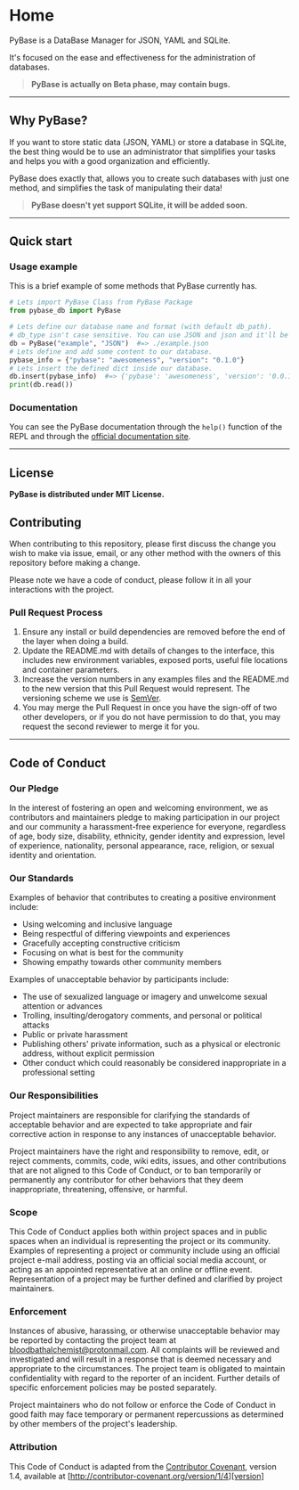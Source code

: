 # Home

PyBase is a DataBase Manager for JSON, YAML and SQLite.

It's focused on the ease and effectiveness for the administration of databases.

> **PyBase is actually on Beta phase, may contain bugs.**

------

## Why PyBase?

If you want to store static data (JSON, YAML) or store a database in SQLite,
the best thing would be to use an administrator that simplifies your tasks and
helps you with a good organization and efficiently.

PyBase does exactly that, allows you to create such databases with
just one method, and simplifies the task of manipulating their data!

> **PyBase doesn't yet support SQLite, it will be added soon.**

------

## Quick start

### Usage example

This is a brief example of some methods that PyBase currently has.

```py
# Lets import PyBase Class from PyBase Package
from pybase_db import PyBase

# Lets define our database name and format (with default db_path).
# db_type isn't case sensitive. You can use JSON and json and it'll be valid.
db = PyBase("example", "JSON")  #=> ./example.json
# Lets define and add some content to our database.
pybase_info = {"pybase": "awesomeness", "version": "0.1.0"}
# Lets insert the defined dict inside our database.
db.insert(pybase_info)  #=> {'pybase': 'awesomeness', 'version': '0.0.1'}
print(db.read())
```

### Documentation

You can see the PyBase documentation through the `help()` function of the REPL
and through the [official documentation site](https://ntbbloodbath.github.io/PyBase/).

------

## License

**PyBase is distributed under MIT License.**

## Contributing

When contributing to this repository, please first discuss the change you wish to make via issue,
email, or any other method with the owners of this repository before making a change. 

Please note we have a code of conduct, please follow it in all your interactions with the project.

### Pull Request Process

1. Ensure any install or build dependencies are removed before the end of the layer when doing a 
   build.
2. Update the README.md with details of changes to the interface, this includes new environment 
   variables, exposed ports, useful file locations and container parameters.
3. Increase the version numbers in any examples files and the README.md to the new version that this
   Pull Request would represent. The versioning scheme we use is [SemVer](http://semver.org/).
4. You may merge the Pull Request in once you have the sign-off of two other developers, or if you 
   do not have permission to do that, you may request the second reviewer to merge it for you.

------

## Code of Conduct

### Our Pledge

In the interest of fostering an open and welcoming environment, we as
contributors and maintainers pledge to making participation in our project and
our community a harassment-free experience for everyone, regardless of age, body
size, disability, ethnicity, gender identity and expression, level of experience,
nationality, personal appearance, race, religion, or sexual identity and
orientation.

### Our Standards

Examples of behavior that contributes to creating a positive environment
include:

* Using welcoming and inclusive language
* Being respectful of differing viewpoints and experiences
* Gracefully accepting constructive criticism
* Focusing on what is best for the community
* Showing empathy towards other community members

Examples of unacceptable behavior by participants include:

* The use of sexualized language or imagery and unwelcome sexual attention or
advances
* Trolling, insulting/derogatory comments, and personal or political attacks
* Public or private harassment
* Publishing others' private information, such as a physical or electronic
  address, without explicit permission
* Other conduct which could reasonably be considered inappropriate in a
  professional setting

### Our Responsibilities

Project maintainers are responsible for clarifying the standards of acceptable
behavior and are expected to take appropriate and fair corrective action in
response to any instances of unacceptable behavior.

Project maintainers have the right and responsibility to remove, edit, or
reject comments, commits, code, wiki edits, issues, and other contributions
that are not aligned to this Code of Conduct, or to ban temporarily or
permanently any contributor for other behaviors that they deem inappropriate,
threatening, offensive, or harmful.

### Scope

This Code of Conduct applies both within project spaces and in public spaces
when an individual is representing the project or its community. Examples of
representing a project or community include using an official project e-mail
address, posting via an official social media account, or acting as an appointed
representative at an online or offline event. Representation of a project may be
further defined and clarified by project maintainers.

### Enforcement

Instances of abusive, harassing, or otherwise unacceptable behavior may be
reported by contacting the project team at bloodbathalchemist@protonmail.com. All
complaints will be reviewed and investigated and will result in a response that
is deemed necessary and appropriate to the circumstances. The project team is
obligated to maintain confidentiality with regard to the reporter of an incident.
Further details of specific enforcement policies may be posted separately.

Project maintainers who do not follow or enforce the Code of Conduct in good
faith may face temporary or permanent repercussions as determined by other
members of the project's leadership.

### Attribution

This Code of Conduct is adapted from the [Contributor Covenant][homepage], version 1.4,
available at [http://contributor-covenant.org/version/1/4][version]

[homepage]: http://contributor-covenant.org
[version]: http://contributor-covenant.org/version/1/4/
